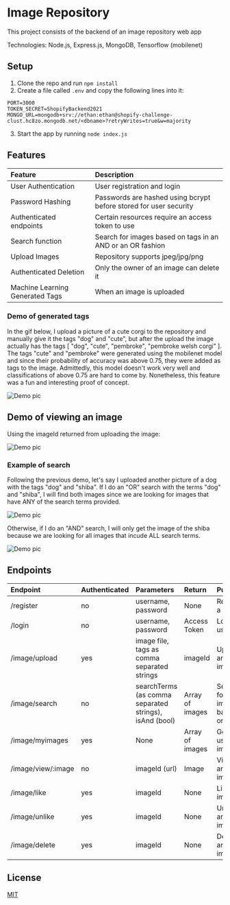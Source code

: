 # Image Repository
This project consists of the backend of an image repository web app

Technologies: Node.js, Express.js, MongoDB, Tensorflow (mobilenet)

## Setup
1. Clone the repo and run `npm install`
2. Create a file called `.env` and copy the following lines into it:
```
PORT=3000
TOKEN_SECRET=ShopifyBackend2021
MONGO_URL=mongodb+srv://ethan:ethan@shopify-challenge-clust.hc8zo.mongodb.net/<dbname>?retryWrites=true&w=majority
```
3. Start the app by running `node index.js`

## Features
| Feature | Description 
| :------ | :--------
| User Authentication | User registration and login
| Password Hashing | Passwords are hashed using bcrypt before stored for user security
| Authenticated endpoints | Certain resources require an access token to use
| Search function | Search for images based on tags in an AND or an OR fashion
| Upload Images | Repository supports jpeg/jpg/png
| Authenticated Deletion | Only the owner of an image can delete it
| Machine Learning Generated Tags | When an image is uploaded

### Demo of generated tags
In the gif below, I upload a picture of a cute corgi to the repository and manually give it the tags "dog" and "cute", but after the upload the image actually has the tags [ "dog", "cute", "pembroke", "pembroke welsh corgi" ]. The tags "cute" and "pembroke" were generated using the mobilenet model and since their probability of accuracy was above 0.75, they were added as tags to the image. Admittedly, this model doesn't work very well and classifications of above 0.75 are hard to come by. Nonetheless, this feature was a fun and interesting proof of concept.

![Demo pic](https://media.giphy.com/media/6q3ukP7tUeRDff3rVX/giphy.gif)

## Demo of viewing an image

Using the imageId returned from uploading the image:

![Demo pic](https://media.giphy.com/media/VoIyMNQirsjRu7XqfM/giphy.gif)

### Example of search

Following the previous demo, let's say I uploaded another picture of a dog with the tags "dog" and "shiba". If I do an "OR" search with the terms "dog" and "shiba", I will find both images since we are looking for images that have ANY of the search terms provided.

![Demo pic](https://i.imgur.com/SwnDGUm.png)

Otherwise, if I do an "AND" search, I will only get the image of the shiba because we are looking for all images that incude ALL search terms.

![Demo pic](https://i.imgur.com/VYSoAAX.png)


## Endpoints

| Endpoint      | Authenticated | Parameters | Return | Purpose
| :------------- |:-------------| :-----| :-----| :-----|
| /register         | no            | username, password | None | Register a user
| /login            | no            | username, password | Access Token | Login a user
| /image/upload     | yes           | image file, tags as comma separated strings | imageId | Upload an image
| /image/search     | no            | searchTerms (as comma separated strings), isAnd (bool) | Array of images | Search for images based on tags
| /image/myimages   | yes           | None | Array of images | Get a user's images
| /image/view/:image       | no           | imageId (url) | Image | View any image
| /image/like      | yes           | imageId | None | Like an image
| /image/unlike | yes           | imageId | None | Unlike an image
| /image/delete | yes           | imageId | None | Delete an image

## License
[MIT](https://choosealicense.com/licenses/mit/)
